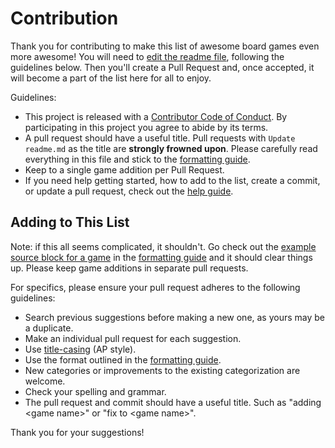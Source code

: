 # Contribution

Thank you for contributing to make this list of awesome board games even more awesome! You will need to [edit the readme file][readme-edit-link], following the guidelines below. Then you'll create a Pull Request and, once accepted, it will become a part of the list here for all to enjoy.

Guidelines:

- This project is released with a [Contributor Code of Conduct](code-of-conduct.md). By participating in this project you agree to abide by its terms.
- A pull request should have a useful title. Pull requests with `Update readme.md` as the title are **strongly frowned upon**. Please carefully read everything in this file and stick to the [formatting guide][formatting-guide].
- Keep to a single game addition per Pull Request.
- If you need help getting started, how to add to the list, create a commit, or update a pull request, check out the [help guide][help-guide].

## Adding to This List

Note: if this all seems complicated, it shouldn't. Go check out the [example source block for a game][example-game-block] in the [formatting guide][formatting-guide] and it should clear things up. Please keep game additions in separate pull requests.

For specifics, please ensure your pull request adheres to the following guidelines:

- Search previous suggestions before making a new one, as yours may be a duplicate.
- Make an individual pull request for each suggestion.
- Use [title-casing](https://en.wikipedia.org/wiki/Capitalization#Title_case) (AP style).
- Use the format outlined in the [formatting guide][formatting-guide].
- New categories or improvements to the existing categorization are welcome.
- Check your spelling and grammar.
- The pull request and commit should have a useful title. Such as "adding &lt;game name&gt;" or "fix to &lt;game name&gt;".

Thank you for your suggestions!

[everything-is-awesome]: assets/images/everything-is-awesome.jpg
[awesome-list-src]: https://github.com/sindresorhus/awesome
[formatting-guide]: formatting.md
[help-guide]: help.md
[example-game-block]: https://github.com/edm00se/awesome-board-games/blob/main/formatting.md#example
[readme-edit-link]: https://github.com/edm00se/awesome-board-games/edit/main/readme.md
